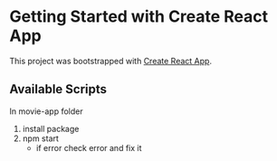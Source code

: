 # Getting Started with Create React App

This project was bootstrapped with [Create React App](https://github.com/facebook/create-react-app).
## Available Scripts

In movie-app folder

1. install package 
2. npm start 
    - if error check error and fix it 

